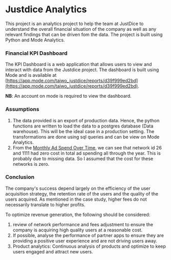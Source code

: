 # Justdice Analytics
This project is an analytics project to help the team at JustDice to understand the overall financial situation of the 
company as well as any relevant findings that can be driven fom the data. The project is built using Python and Mode Analytics.

### Financial KPI Dashboard

The KPI Dashboard is a web application that allows users to view and interact with data from the Justdice project. 
The dashboard is built using Mode and is available at [https://app.mode.com/taiwo_justdice/reports/d39f999ed2bd](https://app.mode.com/taiwo_justdice/reports/d39f999ed2bd).

**NB**: An account on mode is required to view the dashboard.


### Assumptions
1. The data provided is an export of production data. Hence, the python functions are written to load the data to a postgres database (Data warehouse). This will be the ideal case in a production setting. The transformations are done using sql queries and can be view on Mode Analytics.
2. From the [Monthly Ad Spend Over Time](https://app.mode.com/taiwo_justdice/reports/d39f999ed2bd/viz/0f8972e3f382), we can see that network id 26 and 1111 had zero cost in total ad spending all through the year. This is probably due to missing data. So I assumed that the cost for these networks is zero.



### Conclusion
The company's success depend largely on the efficiency of the user acquisition strategy, the retention rate of the users and the quality of the users acquired. 
As mentioned in the case study, higher fees do not necessarily translate to higher profits.

To optimize revenue generation, the following should be considered:
1. review of network performance and fees adjustment to ensure the company is acquiring high quality users at a reasonable cost.
2. If possible, analyse the performance of partner apps to ensure they are providing a positive user experience and are not driving users away.
3. Product analytics: Continuous analysis of products and optimize to keep users engaged and attract new users.

